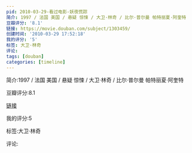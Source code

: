 ```yaml
---
pid: 2010-03-29-看过电影-妖夜慌踪
简介: 1997 / 法国 美国 / 悬疑 惊悚 / 大卫·林奇 / 比尔·普尔曼 帕特丽夏·阿奎特
豆瓣评分: '8.1'
链接: https://movie.douban.com/subject/1303459/
创建时间: '2010-03-29 17:52:18'
我的评分: '5'
标签: 大卫·林奇
评论:
tags: [douban]
categories: [timeline]
---
```

简介:1997 / 法国 美国 / 悬疑 惊悚 / 大卫·林奇 / 比尔·普尔曼 帕特丽夏·阿奎特

豆瓣评分:8.1

[链接](https://movie.douban.com/subject/1303459/)

我的评分:5

标签:大卫·林奇

评论:

